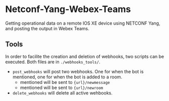 # Netconf-Yang-Webex-Teams
Getting operational data on a remote IOS XE device using NETCONF Yang, and posting the output in Webex Teams.

## Tools
In order to facilite the creation and deletion of webhooks, two scripts can be executed. Both files are in `./webhooks_tools/`.
* `post_webhooks` will post two webhooks. One for when the bot is mentioned, one for when the bot is added to a room.
    * mentioned will be sent to `{url}/newmessage`
    * mentioned will be sent to `{url}/newroom`
* `delete_webhooks` will delete all active wehbooks.